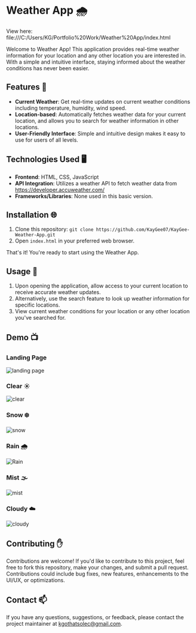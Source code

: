 # Weather App 🌧️

View here: file:///C:/Users/KG/Portfolio%20Work/Weather%20App/index.html 

Welcome to Weather App! This application provides real-time weather information for your location and any other location you are interested in. With a simple and intuitive interface, staying informed about the weather conditions has never been easier.

## Features 📠

- **Current Weather**: Get real-time updates on current weather conditions including temperature, humidity, wind speed.
- **Location-based**: Automatically fetches weather data for your current location, and allows you to search for weather information in other locations.
- **User-Friendly Interface**: Simple and intuitive design makes it easy to use for users of all levels.

## Technologies Used 🖥️

- **Frontend**: HTML, CSS, JavaScript
- **API Integration**: Utilizes a weather API to fetch weather data from https://developer.accuweather.com/ 
- **Frameworks/Libraries**: None used in this basic version.

## Installation 🌐
1. Clone this repository: `git clone https://github.com/KayGee07/KayGee-Weather-App.git`
2. Open `index.html` in your preferred web browser.

That's it! You're ready to start using the Weather App.

## Usage 📱

1. Upon opening the application, allow access to your current location to receive accurate weather updates.
2. Alternatively, use the search feature to look up weather information for specific locations.
3. View current weather conditions for your location or any other location you've searched for.

## Demo 📺
### Landing Page
![landing page](https://github.com/KayGee07/KayGee-Weather-App/assets/157802063/e17854e9-f564-45b0-b504-6cfe629be386)
### Clear ☀️
![clear](https://github.com/KayGee07/KayGee-Weather-App/assets/157802063/3078831d-5d8a-40bd-ad30-106f5a32d693)
### Snow ❄️
![snow](https://github.com/KayGee07/KayGee-Weather-App/assets/157802063/6d75065a-44e6-4d32-bf72-f8562a72ef69)
### Rain 🌧️
![Rain](https://github.com/KayGee07/KayGee-Weather-App/assets/157802063/309e5ec3-8a63-4086-8de7-51e532fd3e20)
### Mist 🌫️
![mist](https://github.com/KayGee07/KayGee-Weather-App/assets/157802063/2de6d979-53d3-4f7c-b4bb-42488d9f9533)
### Cloudy ☁️
![cloudy](https://github.com/KayGee07/KayGee-Weather-App/assets/157802063/d5349f8f-2686-4b38-9d93-e554fc569fd6)

## Contributing ✋

Contributions are welcome! If you'd like to contribute to this project, feel free to fork this repository, make your changes, and submit a pull request. Contributions could include bug fixes, new features, enhancements to the UI/UX, or optimizations.

## Contact 📫

If you have any questions, suggestions, or feedback, please contact the project maintainer at kgothatsolec@gmail.com.
